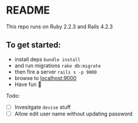 # README

This repo runs on Ruby 2.2.3 and Rails 4.2.3

## To get started:
 - install deps `bundle install`
 - and run migrations `rake db:migrate`
 - then fire a server `rails s -p 9000`
 - browse to [localhost:9000](http://localhost:9000)
 - Have fun 🚀

Todo:  
- [ ] Invesitgate `devise` stuff
- [ ] Allow edit user name without updating password
